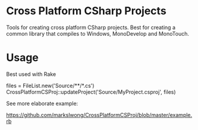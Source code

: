 Cross Platform CSharp Projects
==============================

Tools for creating cross platform CSharp projects.  Best for creating a common library that compiles to Windows, MonoDevelop and MonoTouch.

Usage
=====

Best used with Rake

  files = FileList.new('Source/**/*.cs')
  CrossPlatformCSProj::updateProject('Source/MyProject.csproj', files)

See more elaborate example:

  https://github.com/markslwong/CrossPlatformCSProj/blob/master/example.rb
